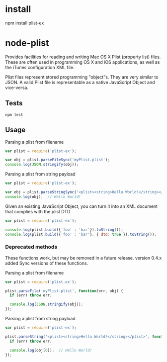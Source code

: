# install
npm install plist-ex

# node-plist

Provides facilities for reading and writing Mac OS X Plist (property list) files. These are often used in programming OS X and iOS applications, as well as the iTunes
configuration XML file.

Plist files represent stored programming "object"s. They are very similar
to JSON. A valid Plist file is representable as a native JavaScript Object and vice-versa.

## Tests
`npm test`

## Usage
Parsing a plist from filename
``` javascript
var plist = require('plist-ex');

var obj = plist.parseFileSync('myPlist.plist');
console.log(JSON.stringify(obj));
```

Parsing a plist from string payload
``` javascript
var plist = require('plist-ex');

var obj = plist.parseStringSync('<plist><string>Hello World!</string></plist>');
console.log(obj);  // Hello World!
```

Given an existing JavaScript Object, you can turn it into an XML document that complies with the plist DTD

``` javascript
var plist = require('plist-ex');

console.log(plist.build({'foo' : 'bar'}).toString());
console.log(plist.build({'foo' : 'bar'}, { dtd: true }).toString());
```



### Deprecated methods
These functions work, but may be removed in a future release. version 0.4.x added Sync versions of these functions.

Parsing a plist from filename
``` javascript
var plist = require('plist-ex');

plist.parseFile('myPlist.plist', function(err, obj) {
  if (err) throw err;

  console.log(JSON.stringify(obj));
});
```

Parsing a plist from string payload
``` javascript
var plist = require('plist-ex');

plist.parseString('<plist><string>Hello World!</string></plist>', function(err, obj) {
  if (err) throw err;

  console.log(obj[0]);  // Hello World!
});
```
